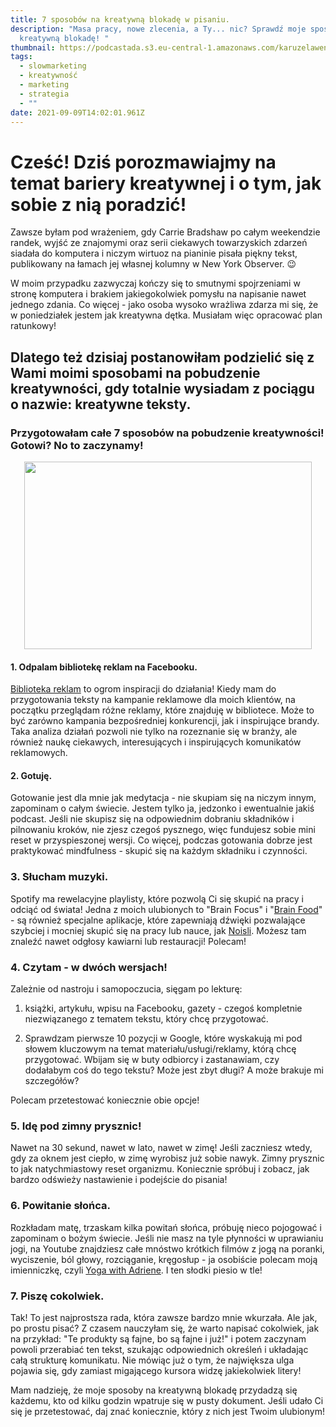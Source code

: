 ```yaml
---
title: 7 sposobów na kreatywną blokadę w pisaniu.
description: "Masa pracy, nowe zlecenia, a Ty... nic? Sprawdź moje sposoby na
  kreatywną blokadę! "
thumbnail: https://podcastada.s3.eu-central-1.amazonaws.com/karuzelawena.png
tags:
  - slowmarketing
  - kreatywność
  - marketing
  - strategia
  - ""
date: 2021-09-09T14:02:01.961Z
---
```


# Cześć! Dziś porozmawiajmy na temat bariery kreatywnej i o tym, jak sobie z nią poradzić!

Zawsze byłam pod wrażeniem, gdy Carrie Bradshaw po całym weekendzie randek, wyjść ze znajomymi oraz serii ciekawych towarzyskich zdarzeń siadała do komputera i niczym wirtuoz na pianinie pisała piękny tekst, publikowany na łamach jej własnej kolumny w New York Observer. 😉

W moim przypadku zazwyczaj kończy się to smutnymi spojrzeniami w stronę komputera i brakiem jakiegokolwiek pomysłu na napisanie nawet jednego zdania. Co więcej - jako osoba wysoko wrażliwa zdarza mi się, że w poniedziałek jestem jak kreatywna dętka. Musiałam więc opracować plan ratunkowy!

## Dlatego też dzisiaj postanowiłam podzielić się z Wami moimi sposobami na pobudzenie kreatywności, gdy totalnie wysiadam z pociągu o nazwie: kreatywne teksty.

### Przygotowałam całe 7 sposobów na pobudzenie kreatywności! Gotowi? No to zaczynamy!

<p align="center">
  <img width="460" height="300" src="https://podcastada.s3.eu-central-1.amazonaws.com/nick-morrison-FHnnjk1Yj7Y-unsplash.jpeg">
</p>

#### 1. Odpalam bibliotekę reklam na Facebooku.

[Biblioteka reklam](https://www.facebook.com/ads/library) to ogrom inspiracji do działania! Kiedy mam do przygotowania teksty na kampanie reklamowe dla moich klientów, na początku przeglądam różne reklamy, które znajduję w bibliotece. Może to być zarówno kampania bezpośredniej konkurencji, jak i inspirujące brandy. Taka analiza działań pozwoli nie tylko na rozeznanie się w branży, ale również naukę ciekawych, interesujących i inspirujących komunikatów reklamowych.

#### 2. Gotuję.

Gotowanie jest dla mnie jak medytacja - nie skupiam się na niczym innym, zapominam o całym świecie. Jestem tylko ja, jedzonko i ewentualnie jakiś podcast. Jeśli nie skupisz się na odpowiednim dobraniu składników i pilnowaniu kroków, nie zjesz czegoś pysznego, więc fundujesz sobie mini reset w przyspieszonej wersji. Co więcej, podczas gotowania dobrze jest praktykować mindfulness - skupić się na każdym składniku i czynności.

### 3. Słucham muzyki.

Spotify ma rewelacyjne playlisty, które pozwolą Ci się skupić na pracy i odciąć od świata! Jedna z moich ulubionych to "Brain Focus" i "[Brain Food](https://open.spotify.com/playlist/6gz7Ty8CoeHq0EVt4F8J3I)" - są również specjalne aplikacje, które zapewniają dźwięki pozwalające szybciej i mocniej skupić się na pracy lub nauce, jak [Noisli](https://www.noisli.com/). Możesz tam znaleźć nawet odgłosy kawiarni lub restauracji! Polecam!

### 4. Czytam - w dwóch wersjach!

Zależnie od nastroju i samopoczucia, sięgam po lekturę:

1. książki, artykułu, wpisu na Facebooku, gazety - czegoś kompletnie niezwiązanego z tematem tekstu, który chcę przygotować.

2. Sprawdzam pierwsze 10 pozycji w Google, które wyskakują mi pod słowem kluczowym na temat materiału/usługi/reklamy, którą chcę przygotować. Wbijam się w buty odbiorcy i zastanawiam, czy dodałabym coś do tego tekstu? Może jest zbyt długi? A może brakuje mi szczegółów?

Polecam przetestować koniecznie obie opcje!

### 5. Idę pod zimny prysznic!

Nawet na 30 sekund, nawet w lato, nawet w zimę! Jeśli zaczniesz wtedy, gdy za oknem jest ciepło, w zimę wyrobisz już sobie nawyk. Zimny prysznic to jak natychmiastowy reset organizmu. Koniecznie spróbuj i zobacz, jak bardzo odświeży nastawienie i podejście do pisania!

### 6. Powitanie słońca.

Rozkładam matę, trzaskam kilka powitań słońca, próbuję nieco pojogować i zapominam o bożym świecie. Jeśli nie masz na tyle płynności w uprawianiu jogi, na Youtube znajdziesz całe mnóstwo krótkich filmów z jogą na poranki, wyciszenie, ból głowy, rozciąganie, kręgosłup - ja osobiście polecam moją imienniczkę, czyli [Yoga with Adriene](https://www.youtube.com/c/yogawithadriene). I ten słodki piesio w tle!

### 7. Piszę cokolwiek.

Tak! To jest najprostsza rada, która zawsze bardzo mnie wkurzała. Ale jak, po prostu pisać? Z czasem nauczyłam się, że warto napisać cokolwiek, jak na przykład: "Te produkty są fajne, bo są fajne i już!" i potem zaczynam powoli przerabiać ten tekst, szukając odpowiednich określeń i układając całą strukturę komunikatu. Nie mówiąc już o tym, że największa ulga pojawia się, gdy zamiast migającego kursora widzę jakiekolwiek litery!

Mam nadzieję, że moje sposoby na kreatywną blokadę przydadzą się każdemu, kto od kilku godzin wpatruje się w pusty dokument. Jeśli udało Ci się je przetestować, daj znać koniecznie, który z nich jest Twoim ulubionym!
